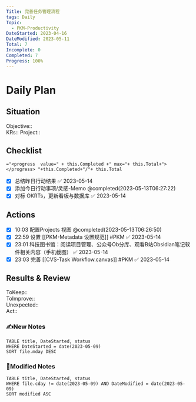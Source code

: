 ```yaml
---
Title: 完善任务管理流程
tags: Daily
Topic:
  - PKM-Productivity
DateStarted: 2023-04-16
DateModified: 2023-05-11
Total: 7
Incomplete: 0
Completed: 7
Progress: 100%
---
```

# Daily Plan
## Situation
Objective::  
KRs::
Project:: 
## Checklist
`="<progress  value=" + this.Completed +" max="+ this.Total+"></progress> "+this.Completed+"/"+ this.Total`
- [x] 总结昨日行动结果 ✅ 2023-05-14
- [x] 添加今日行动事项/灵感-Memo  @completed(2023-05-13T06:27:22)
- [x] 对标 OKRTs，更新看板与数据库 ✅ 2023-05-14
## Actions
- [x] 10:03 配置Projects 视图 @completed(2023-05-13T06:26:50)
- [x] 22:59 设置 [[PKM-Metadata 设置规范]] #PKM ✅ 2023-05-14
- [x] 23:01 科技图书馆：阅读项目管理、公众号Ob分库、观看B站Obsidian笔记软件相关内容（手机截图） ✅ 2023-05-14
- [x] 23:03 完善 [[CVS-Task Workflow.canvas]] #PKM ✅ 2023-05-14
## Results & Review
ToKeep::  
ToImprove::  
Unexpected::  
Act::
### ✍️New Notes

```dataview
TABLE title, DateStarted, status
WHERE DateStarted = date(2023-05-09)
SORT file.mday DESC
```

### 📝Modified Notes

```dataview
TABLE title, DateStarted, status
WHERE file.cday != date(2023-05-09) AND DateModified = date(2023-05-09)
SORT modified ASC
```
